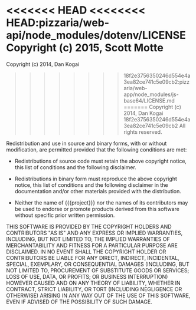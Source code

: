 <<<<<<< HEAD
<<<<<<<< HEAD:pizzaria/web-api/node_modules/dotenv/LICENSE
Copyright (c) 2015, Scott Motte
========
Copyright (c) 2014, Dan Kogai
>>>>>>>> 18f2e3756350246d554e4a3ea82ce741c5e09cb2:pizzaria/web-app/node_modules/js-base64/LICENSE.md
=======
Copyright (c) 2014, Dan Kogai
>>>>>>> 18f2e3756350246d554e4a3ea82ce741c5e09cb2
All rights reserved.

Redistribution and use in source and binary forms, with or without
modification, are permitted provided that the following conditions are met:

* Redistributions of source code must retain the above copyright notice, this
  list of conditions and the following disclaimer.

* Redistributions in binary form must reproduce the above copyright notice,
  this list of conditions and the following disclaimer in the documentation
  and/or other materials provided with the distribution.

* Neither the name of {{{project}}} nor the names of its
  contributors may be used to endorse or promote products derived from
  this software without specific prior written permission.

THIS SOFTWARE IS PROVIDED BY THE COPYRIGHT HOLDERS AND CONTRIBUTORS "AS IS"
AND ANY EXPRESS OR IMPLIED WARRANTIES, INCLUDING, BUT NOT LIMITED TO, THE
IMPLIED WARRANTIES OF MERCHANTABILITY AND FITNESS FOR A PARTICULAR PURPOSE ARE
DISCLAIMED. IN NO EVENT SHALL THE COPYRIGHT HOLDER OR CONTRIBUTORS BE LIABLE
FOR ANY DIRECT, INDIRECT, INCIDENTAL, SPECIAL, EXEMPLARY, OR CONSEQUENTIAL
DAMAGES (INCLUDING, BUT NOT LIMITED TO, PROCUREMENT OF SUBSTITUTE GOODS OR
SERVICES; LOSS OF USE, DATA, OR PROFITS; OR BUSINESS INTERRUPTION) HOWEVER
CAUSED AND ON ANY THEORY OF LIABILITY, WHETHER IN CONTRACT, STRICT LIABILITY,
OR TORT (INCLUDING NEGLIGENCE OR OTHERWISE) ARISING IN ANY WAY OUT OF THE USE
OF THIS SOFTWARE, EVEN IF ADVISED OF THE POSSIBILITY OF SUCH DAMAGE.
